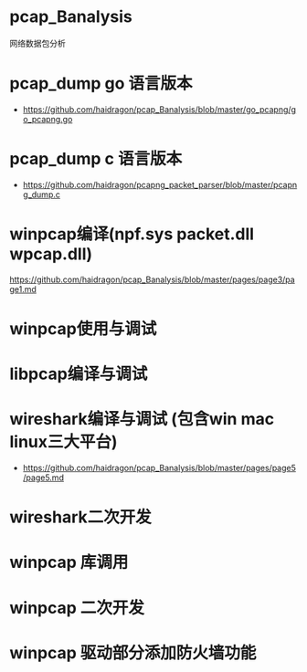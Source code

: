# pcap_Banalysis
网络数据包分析
# pcap_dump go 语言版本
* https://github.com/haidragon/pcap_Banalysis/blob/master/go_pcapng/go_pcapng.go
# pcap_dump c 语言版本
* https://github.com/haidragon/pcapng_packet_parser/blob/master/pcapng_dump.c
# winpcap编译(npf.sys packet.dll wpcap.dll)
https://github.com/haidragon/pcap_Banalysis/blob/master/pages/page3/page1.md
# winpcap使用与调试
# libpcap编译与调试
# wireshark编译与调试 (包含win mac linux三大平台)
* https://github.com/haidragon/pcap_Banalysis/blob/master/pages/page5/page5.md
# wireshark二次开发
# winpcap 库调用
# winpcap 二次开发
# winpcap 驱动部分添加防火墙功能 

